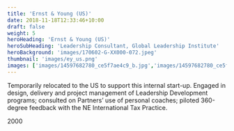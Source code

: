 ```yaml
---
title: 'Ernst & Young (US)'
date: 2018-11-18T12:33:46+10:00
draft: false
weight: 5
heroHeading: 'Ernst & Young (US)'
heroSubHeading: 'Leadership Consultant, Global Leadership Institute'
heroBackground: 'images/170602-G-XX000-072.jpeg'
thumbnail: 'images/ey_us.png'
images: ['images/14597682780_ce5f7ae4c9_b.jpg','images/14597682780_ce5f7ae4c9_b.jpg']
---
```


Temporarily relocated to the US to support this internal start-up. Engaged in design, delivery and project management of Leadership Development programs; consulted on Partners’ use of personal coaches; piloted 360-degree feedback with the NE International Tax Practice.

2000
